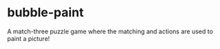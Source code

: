 # bubble-paint
A match-three puzzle game where the matching and actions are used to paint a picture!
